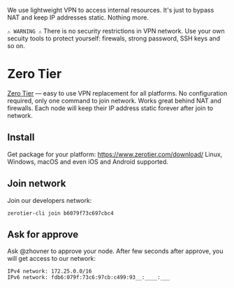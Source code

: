 We use lightweight VPN to access internal resources. It's just to bypass NAT and keep IP addresses static. Nothing more.

`⚠️ WARNING ⚠️` There is no security restrictions in VPN network. Use your own secuity tools to protect yourself: firewals, strong password, SSH keys and so on. 

# Zero Tier

[Zero Tier](https://www.zerotier.com/) — easy to use VPN replacement for all platforms. No configuration required, only one command to join network. Works great behind NAT and firewalls. Each node will keep their IP address static forever after join to network.

## Install 

Get package for your platform: https://www.zerotier.com/download/  Linux, Windows, macOS and even iOS and Android supported.

## Join network 

Join our developers network: 

`zerotier-cli join b6079f73c697cbc4`

## Ask for approve

Ask @zhovner to approve your node. After few seconds after approve, you will get access to our network:

```
IPv4 network: 172.25.0.0/16
IPv6 network: fdb6:079f:73c6:97cb:c499:93__:____:___
```